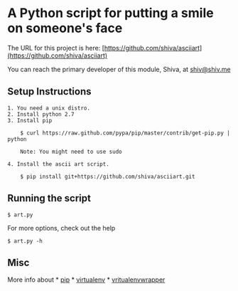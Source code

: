 A Python script for putting a smile on someone's face
=====================================================


The URL for this project is here: 
[https://github.com/shiva/asciiart](https://github.com/shiva/asciiart)

You can reach the primary developer of this module, Shiva, at [shiv@shiv.me](mailto://shiv@shiv.me)


Setup Instructions
------------------

    1. You need a unix distro.
    2. Install python 2.7
    3. Install pip

        $ curl https://raw.github.com/pypa/pip/master/contrib/get-pip.py | python

        Note: You might need to use sudo

    4. Install the ascii art script.

        $ pip install git+https://github.com/shiva/asciiart.git

Running the script
-------------------

    $ art.py

For more options, check out the help

    $ art.py -h

Misc
----

More info about 
    * [pip](http://www.pip-installer.org/en/latest/installing.html)
    * [virtualenv](http://pypi.python.org/pypi/virtualenv)
    * [vritualenvwrapper](http://www.doughellmann.com/projects/virtualenvwrapper/)


